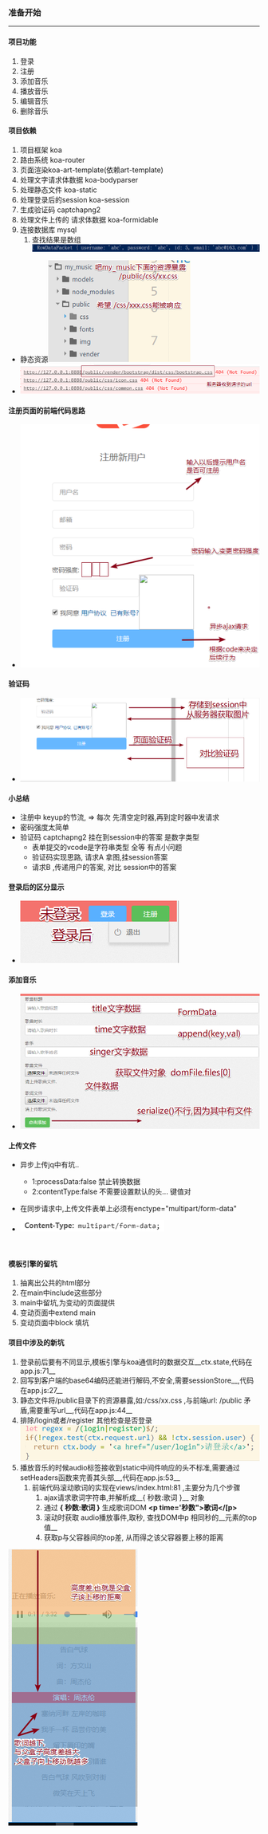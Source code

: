 ### 准备开始
---


#### 项目功能

1. 登录
2. 注册
3. 添加音乐
4. 播放音乐
5. 编辑音乐
6. 删除音乐



#### 项目依赖

1. 项目框架 koa
2. 路由系统 koa-router
3. 页面渲染koa-art-template(依赖art-template)
4. 处理文字请求体数据  koa-bodyparser
5. 处理静态文件 koa-static
6. 处理登录后的session   koa-session
7. 生成验证码 captchapng2
8. 处理文件上传的 请求体数据  koa-formidable
9. 连接数据库  mysql
   1. 查找结果是数组![52759876950](assets/1527598769506.png)




* 静态资源![52760038922](assets/1527600389223.png)
* ![52760039346](assets/1527600393466.png)




#### 注册页面的前端代码思路

* ![52794288484](assets/1527942884844.png)







#### 验证码

* ![52794584548](assets/1527945845489.png)





#### 小总结

* 注册中  keyup的节流,  => 每次 先清空定时器,再到定时器中发请求
* 密码强度太简单
* 验证码 captchapng2    挂在到session中的答案 是数字类型
  * 表单提交的vcode是字符串类型  全等 有点小问题
  * 验证码实现思路,  请求A  拿图,挂session答案
  * 请求B ,传递用户的答案, 对比  session中的答案





#### 登录后的区分显示

* ![52794795036](assets/1527947950360.png)





#### 添加音乐

* ![52794921165](assets/1527949211654.png)



#### 上传文件

* 异步上传jq中有坑..

  * 1:processData:false  禁止转换数据
  * 2:contentType:false 不需要设置默认的头... 键值对

* 在同步请求中,上传文件表单上必须有enctype="multipart/form-data"

* ![52794987118](assets/1527949871182.png)

  ​



#### 模板引擎的留坑

1. 抽离出公共的html部分
2. 在main中include这些部分
3. main中留坑,为变动的页面提供
4. 变动页面中extend main
5. 变动页面中block 填坑

#### 项目中涉及的新坑



1. 登录前后要有不同显示,模板引擎与koa通信时的数据交互__ctx.state,代码在app.js:71__
2. 回写到客户端的base64编码还能进行解码,不安全,需要sessionStore__,代码在app.js:27__
3. 静态文件将/public目录下的资源暴露,如:/css/xx.css ,与前端url:  /public 矛盾,需要重写url__,代码在app.js:44__
4. 排除/login或者/register 其他检查是否登录![52756938324](assets/1527569383248.png)
5. 播放音乐的时候audio标签接收到static中间件响应的头不标准,需要通过setHeaders函数来完善其头部__,代码在app.js:53__
   1. 前端代码滚动歌词的实现在views/index.html:81  ,主要分为几个步骤
      1. ajax请求歌词字符串,并解析成__{ 秒数:歌词 }__ 对象
      2. 通过 __{ 秒数:歌词 }__ 生成歌词DOM __<p time='秒数">歌词</[p>__
      3. 滚动时获取 audio播放事件,取秒,   查找DOM中p 相同秒的__元素的top值__
      4. 获取p与父容器间的top差, 从而得之该父容器要上移的距离

![52756918669](assets/1527569186692.png)